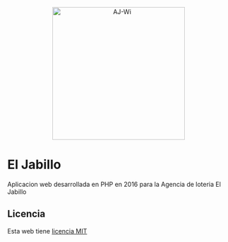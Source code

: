 <p align="center">
    <img src="https://github.com/AJ-Wi/AJ-Wi.github.io/blob/master/images/AJ-Wi.svg" width="300" title="AJ-Wi">
</p>

# El Jabillo

Aplicacion web desarrollada en PHP en 2016 para la Agencia de loteria El Jabillo

## Licencia

Esta web tiene [licencia MIT](https://github.com/AJ-Wi/AJ-Loteria_PHP/blob/master/LICENCE)
